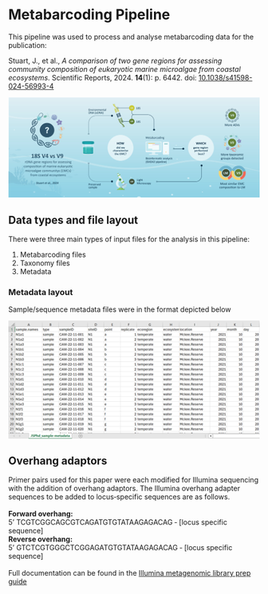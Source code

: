 <body>
<h1>Metabarcoding Pipeline</h1>
<p> 
  This pipeline was used to process and analyse metabarcoding data for the publication: </p>
<p>
  Stuart, J., et al., <i> A comparison of two gene regions for assessing community composition of eukaryotic marine microalgae from coastal ecosystems</i>. 
Scientific Reports, 2024. <b>14</b>(1): p. 6442. doi: <a href="http://dx.doi.org/10.1038/s41598-024-56993-4">10.1038/s41598-024-56993-4</a> 
</p>
<img src="images/graphicalAbstract.jpg" alt="graphicalAbstarct" />

<h2> Data types and file layout </h2>
<p>
  There were three main types of input files for the analysis in this pipeline:
  <ol>
    <li>Metabarcoding files</li>
    <li>Taxonomy files</li>
    <li>Metadata</li>
  </ol>
  </p>
<h3>Metadata layout</h3>
<p>Sample/sequence metadata files were in the format depicted below</p>
<img src="images/metadata.png" alt="metadata" />

<h2>Overhang adaptors</h2>
<p>Primer pairs used for this paper were each modified for Illumina sequencing with the addition of overhang adaptors. The Illumina overhang adapter sequences to be added to locus‐specific sequences are as follows.
  <br>
  <br>
  <b>Forward overhang:</b><br>
5’ TCGTCGGCAGCGTCAGATGTGTATAAGAGACAG ‐ [locus specific sequence] <br>
<b>Reverse overhang:</b><br>
5’ GTCTCGTGGGCTCGGAGATGTGTATAAGAGACAG ‐ [locus specific sequence] <br>
  <br>
Full documentation can be found in the 
  <a href="http://support.illumina.com/documents/documentation/chemistry_documentation/16s/16s-metagenomic-library-prep-guide-15044223-b.pdf">Illumina metagenomic library prep guide</a> 
  </p>

</body>
